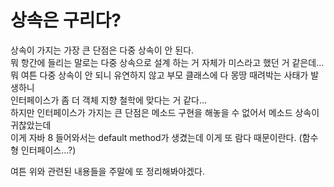# 상속은 구리다?
상속이 가지는 가장 큰 단점은 다중 상속이 안 된다.  
뭐 항간에 들리는 말로는 다중 상속으로 설계 하는 거 자체가 미스라고 했던 거 같은데...  
뭐 여튼 다중 상속이 안 되니 유연하지 않고 부모 클래스에 다 몽땅 때려박는 사태가 발생하니  
인터페이스가 좀 더 객체 지향 철학에 맞다는 거 같다...  
하지만 인터페이스가 가지는 큰 단점은 메소드 구현을 해놓을 수 없어서 메소드 상속이 귀찮았는데  
이게 자바 8 들어와서는 default method가 생겼는데 이게 또 람다 때문이란다. (함수형 인터페이스...?)  

여튼 위와 관련된 내용들을 주말에 또 정리해봐야겠다.